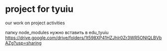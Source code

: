 # project for tyuiu
our work on project activities

папку node_modules нужно вставить в edu_tyuiu
https://drive.google.com/drive/folders/1t598XP41HZJhlr0Zr3WR5ONIQLBVbAZg?usp=sharing
